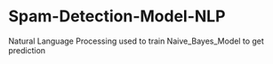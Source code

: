 # Spam-Detection-Model-NLP
Natural Language Processing used to train Naive_Bayes_Model to get prediction
